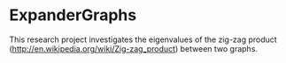 # ExpanderGraphs

This research project investigates the eigenvalues of the zig-zag product (http://en.wikipedia.org/wiki/Zig-zag_product) between two graphs.
